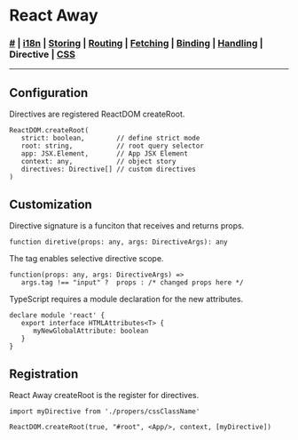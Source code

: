 # React Away

### [#](./index.md) | [i18n](./global.md) | [Storing](./storer.html) | [Routing](./router.md) | [Fetching](./syncer.md) | [Binding](./binder.md) | [Handling](./broker.md) | **Directive** | [CSS](./styler.md)

<hr />

## Configuration

Directives are registered ReactDOM createRoot.

````tsx
ReactDOM.createRoot(     
   strict: boolean,        // define strict mode
   root: string,           // root query selector
   app: JSX.Element,       // App JSX Element
   context: any,           // object story
   directives: Directive[] // custom directives
)
````

## Customization

Directive signature is a funciton that receives and returns props.

````tsx
function diretive(props: any, args: DirectiveArgs): any
````

The tag enables selective directive scope.

````tsx
function(props: any, args: DirectiveArgs) => 
   args.tag !== "input" ?  props : /* changed props here */
````

TypeScript requires a module declaration for the new attributes.

````tsx
declare module 'react' {
   export interface HTMLAttributes<T> { 
      myNewGlobalAttribute: boolean 
   } 
}
````

## Registration

React Away createRoot is the register for directives.

````tsx
import myDirective from './propers/cssClassName'

ReactDOM.createRoot(true, "#root", <App/>, context, [myDirective])
````